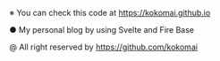 ※ You can check this code at
https://kokomai.github.io

● My personal blog by using Svelte and Fire Base


@ All right reserved by https://github.com/kokomai
